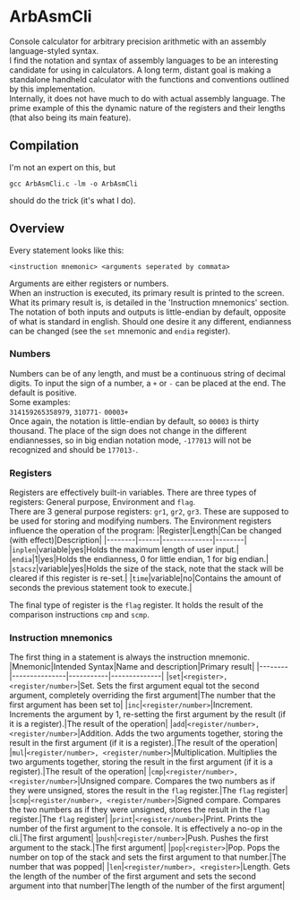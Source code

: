 # ArbAsmCli
Console calculator for arbitrary precision arithmetic with an assembly language-styled syntax.\
I find the notation and syntax of assembly languages to be an interesting candidate for using in calculators. A long term, distant goal is making a standalone handheld calculator with the functions and conventions outlined by this implementation.\
Internally, it does not have much to do with actual assembly language. The prime example of this the dynamic nature of the registers and their lengths (that also being its main feature).

## Compilation
I'm not an expert on this, but
```
gcc ArbAsmCli.c -lm -o ArbAsmCli
```
should do the trick (it's what I do).

## Overview
Every statement looks like this:
```
<instruction mnemonic> <arguments seperated by commata>
```
Arguments are either registers or numbers.\
When an instruction is executed, its primary result is printed to the screen. What its primary result is, is detailed in the 'Instruction mnemonics' section.\
The notation of both inputs and outputs is little-endian by default, opposite of what is standard in english. Should one desire it any different, endianness can be changed (see the `set` mnemonic and `endia` register).

### Numbers
Numbers can be of any length, and must be a continuous string of decimal digits. To input the sign of a number, a `+` or `-` can be placed at the end. The default is positive.\
Some examples:\
`314159265358979`, `310771-` `00003+`\
Once again, the notation is little-endian by default, so `00003` is thirty thousand. The place of the sign does not change in the different endiannesses, so in big endian notation mode, `-177013` will not be recognized and should be `177013-`.

### Registers
Registers are effectively built-in variables. There are three types of registers: General purpose, Environment and `flag`.\
There are 3 general purpose registers: `gr1`, `gr2`, `gr3`. These are supposed to be used for storing and modifying numbers.
The Environment registers influence the operation of the program:
|Register|Length|Can be changed (with effect)|Description|
|--------|------|--------------|--------|
|`inplen`|variable|yes|Holds the maximum length of user input.|
|`endia`|1|yes|Holds the endianness, 0 for little endian, 1 for big endian.|
|`stacsz`|variable|yes|Holds the size of the stack, note that the stack will be cleared if this register is re-set.|
|`time`|variable|no|Contains the amount of seconds the previous statement took to execute.|

The final type of register is the `flag` register. It holds the result of the comparison instructions `cmp` and `scmp`.

### Instruction mnemonics
The first thing in a statement is always the instruction mnemonic.
|Mnemonic|Intended Syntax|Name and description|Primary result|
|--------|---------------|-----------|--------------|
|`set`|`<register>, <register/number>`|Set. Sets the first argument equal tot the second argument, completely overriding the first argument|The number that the first argument has been set to|
|`inc`|`<register/number>`|Increment. Increments the argument by 1, re-setting the first argument by the result (if it is a register).|The result of the operation|
|`add`|`<register/number>, <register/number>`|Addition. Adds the two arguments together, storing the result in the first argument (if it is a register).|The result of the operation|
|`mul`|`<register/number>, <register/number>`|Multiplication. Multiplies the two arguments together, storing the result in the first argument (if it is a register).|The result of the operation|
|`cmp`|`<register/number>, <register/number>`|Unsigned compare. Compares the two numbers as if they were unsigned, stores the result in the `flag` register.|The `flag` register|
|`scmp`|`<register/number>, <register/number>`|Signed compare. Compares the two numbers as if they were unsigned, stores the result in the `flag` register.|The `flag` register|
|`print`|`<register/number>`|Print. Prints the number of the first argument to the console. It is effectively a no-op in the cli.|The first argument|
|`push`|`<register/number>`|Push. Pushes the first argument to the stack.|The first argument|
|`pop`|`<register>`|Pop. Pops the number on top of the stack and sets the first argument to that number.|The number that was popped|
|`len`|`<register/number>, <register>`|Length. Gets the length of the number of the first argument and sets the second argument into that number|The length of the number of the first argument|

